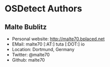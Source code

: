 # OSDetect Authors

## Malte Bublitz

 * Personal website: http://malte70.bplaced.net
 * EMail: malte70 [:AT:] tuta [:DOT:] io
 * Location: Dortmund, Germany
 * Twitter: @malte70
 * Github: malte70

